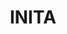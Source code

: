 ---
title: "INITA"
description: "INITA"
layout: shop
keywords:
  - 美食競賽
  - 台灣美食
  - 美食精選
datePublished: "2025-06-30"
dateModified: "2025-07-03"
city: "台北市"
district: "松山區"
address: "台北市松山區八德路三段12巷52弄1號1樓"
phone: "0225770886"
geo: "25.04611563486958, 121.55058517573683"
google_map: "https://maps.app.goo.gl/8bz9dofa92E5vAxx6"
footinder: "https://footinder.com.tw/%e5%8f%b0%e5%8c%97%e5%b8%82%e6%9d%be%e5%b1%b1%e5%8d%80/47659/"
official: "https://www.inita.tw/"
award:
  - name: "500盤"
    year: "2024"
    entries:
      - dishes:
          - "ROSSO E BIANCO 融合燉飯 RisoMi | San Marzano | Almond Milk | 花蓮26號米|聖馬薩諾番茄|杏仁奶(無菜單)"

---